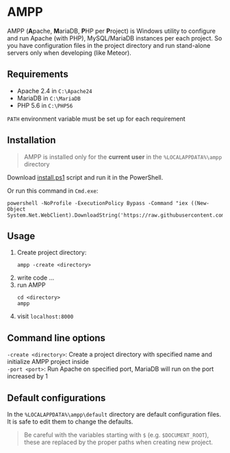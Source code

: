 # AMPP 

AMPP (**A**pache, **M**ariaDB, **P**HP per **P**roject) is Windows utility to configure and run Apache (with PHP), MySQL/MariaDB instances per each project.
So you have configuration files in the project directory and run stand-alone servers only when developing (like Meteor).

## Requirements
- Apache 2.4 in `C:\Apache24`
- MariaDB in `C:\MariaDB`
- PHP 5.6 in `C:\PHP56`

`PATH` environment variable must be set up for each requirement 

## Installation

> AMPP is installed only for the **current user** in the `%LOCALAPPDATA%\ampp` directory

Download [install.ps1](https://github.com/uiii/ampp/blob/master/install.ps1) script and run it in the PowerShell.

Or run this command in `Cmd.exe`:
```
powershell -NoProfile -ExecutionPolicy Bypass -Command "iex ((New-Object System.Net.WebClient).DownloadString('https://raw.githubusercontent.com/uiii/ampp/master/install.ps1'))"
```

## Usage

1. Create project directory:
	```
	ampp -create <directory> 
	```
2. write code ...
3. run AMPP
	```
	cd <directory>
	ampp
	```
4. visit `localhost:8000`

## Command line options

`-create <directory>`: Create a project directory with specified name and initialize AMPP project inside  
`-port <port>`: Run Apache on specified port, MariaDB will run on the port increased by 1

## Default configurations

In the `%LOCALAPPDATA%\ampp\default` directory are default configuration files.
It is safe to edit them to change the defaults.

> Be careful with the variables starting with `$` (e.g. `$DOCUMENT_ROOT`),
> these are replaced by the proper paths when creating new project.
